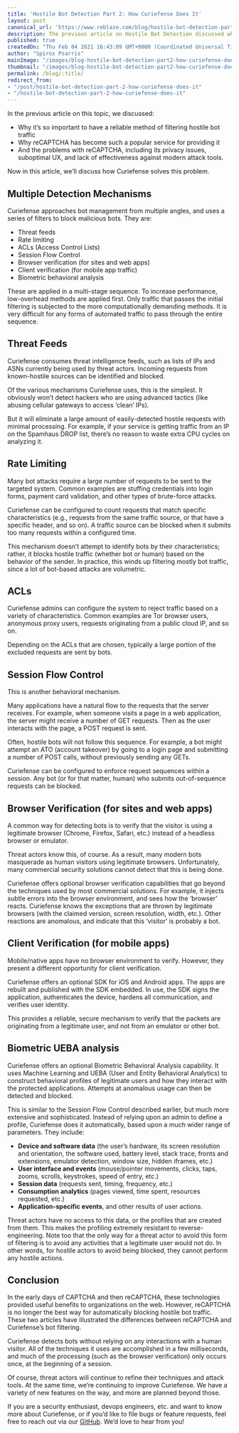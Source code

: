 ```yaml
---
title: 'Hostile Bot Detection Part 2: How Curiefense Does It'
layout: post
canonical_url: 'https://www.reblaze.com/blog/hostile-bot-detection-part-2-how-curiefense-does-it/'
description: The previous article on Hostile Bot Detection discussed why it is so important, and the problems with using reCAPTCHA for this. Now in part 2, we'll discuss how Curiefense identifies and filters malicious bots.
published: true
createdOn: "Thu Feb 04 2021 16:43:09 GMT+0000 (Coordinated Universal Time)"
author: "Spiros Psarris"
mainImage: "/images/blog-hostile-bot-detection-part2-how-curiefense-does-it.png"
thumbnail: "/images/blog-hostile-bot-detection-part2-how-curiefense-does-it.png"
permalink: /blog/:title/
redirect_from:
- "/post/hostile-bot-detection-part-2-how-curiefense-does-it"
- "/hostile-bot-detection-part-2-how-curiefense-does-it"
---
```


<p>In the previous article on this topic, we discussed:</p>
<ul>
    <li>Why it’s so important to have a reliable method of filtering hostile bot traffic</li>
    <li>Why reCAPTCHA has become such a popular service for providing it</li>
    <li>And the problems with reCAPTCHA, including its privacy issues, suboptimal UX, and lack of effectiveness against modern attack tools.</li>
</ul>
<p>Now in this article, we’ll discuss how Curiefense solves this problem.</p>
<h2>Multiple Detection Mechanisms</h2>
<p>Curiefense approaches bot management from multiple angles, and uses a series of filters to block malicious bots. They are:</p>
<ul>
    <li>Threat feeds</li>
    <li>Rate limiting&nbsp;</li>
    <li>ACLs (Access Control Lists)</li>
    <li>Session Flow Control</li>
    <li>Browser verification (for sites and web apps)</li>
    <li>Client verification (for mobile app traffic)</li>
    <li>Biometric behavioral analysis</li>
</ul>
<p>
    These are applied in a multi-stage sequence. To increase performance, low-overhead methods are applied first. Only traffic that passes the initial filtering is subjected to the more computationally demanding methods. It is very
    difficult for any forms of automated traffic to pass through the entire sequence.
</p>
<h2>Threat Feeds</h2>
<p>Curiefense consumes threat intelligence feeds, such as lists of IPs and ASNs currently being used by threat actors. Incoming requests from known-hostile sources can be identified and blocked.</p>
<p>Of the various mechanisms Curiefense uses, this is the simplest. It obviously won’t detect hackers who are using advanced tactics (like abusing cellular gateways to access ‘clean’ IPs).&nbsp;</p>
<p>
    But it will eliminate a large amount of easily-detected hostile requests with minimal processing. For example, if your service is getting traffic from an IP on the Spamhaus DROP list, there’s no reason to waste extra CPU cycles on
    analyzing it.
</p>
<h2>Rate Limiting</h2>
<p>Many bot attacks require a large number of requests to be sent to the targeted system. Common examples are stuffing credentials into login forms, payment card validation, and other types of brute-force attacks.</p>
<p>
    Curiefense can be configured to count requests that match specific characteristics (e.g., requests from the same traffic source, or that have a specific header, and so on). A traffic source can be blocked when it submits too many
    requests within a configured time.
</p>
<p>
    This mechanism doesn’t attempt to identify bots by their characteristics; rather, it blocks hostile traffic (whether bot or human) based on the behavior of the sender. In practice, this winds up filtering mostly bot traffic, since a lot
    of bot-based attacks are volumetric.
</p>
<h2>ACLs&nbsp;</h2>
<p>Curiefense admins can configure the system to reject traffic based on a variety of characteristics. Common examples are Tor browser users, anonymous proxy users, requests originating from a public cloud IP, and so on.&nbsp;</p>
<p>Depending on the ACLs that are chosen, typically a large portion of the excluded requests are sent by bots.</p>
<h2>Session Flow Control</h2>
<p>This is another behavioral mechanism.&nbsp;</p>
<p>
    Many applications have a natural flow to the requests that the server receives. For example, when someone visits a page in a web application, the server might receive a number of GET requests. Then as the user interacts with the page, a
    POST request is sent.&nbsp;
</p>
<p>Often, hostile bots will not follow this sequence. For example, a bot might attempt an ATO (account takeover) by going to a login page and submitting a number of POST calls, without previously sending any GETs.</p>
<p>Curiefense can be configured to enforce request sequences within a session. Any bot (or for that matter, human) who submits out-of-sequence requests can be blocked.</p>
<h2>Browser Verification (for sites and web apps)</h2>
<p>A common way for detecting bots is to verify that the visitor is using a legitimate browser (Chrome, Firefox, Safari, etc.) instead of a headless browser or emulator.</p>
<p>Threat actors know this, of course. As a result, many modern bots masquerade as human visitors using legitimate browsers. Unfortunately, many commercial security solutions cannot detect that this is being done.</p>
<p>
    Curiefense offers optional browser verification capabilities that go beyond the techniques used by most commercial solutions. For example, it injects subtle errors into the browser environment, and sees how the ‘browser’ reacts.
    Curiefense knows the exceptions that are thrown by legitimate browsers (with the claimed version, screen resolution, width, etc.). Other reactions are anomalous, and indicate that this ‘visitor’ is probably a bot.
</p>
<h2>Client Verification (for mobile apps)</h2>
<p>Mobile/native apps have no browser environment to verify. However, they present a different opportunity for client verification.&nbsp;</p>
<p>
    Curiefense offers an optional SDK for iOS and Android apps. The apps are rebuilt and published with the SDK embedded. In use, the SDK signs the application, authenticates the device, hardens all communication, and verifies user
    identity.&nbsp;
</p>
<p>This provides a reliable, secure mechanism to verify that the packets are originating from a legitimate user, and not from an emulator or other bot.</p>
<h2>Biometric UEBA analysis</h2>
<p>
    Curiefense offers an optional Biometric Behavioral Analysis capability. It uses Machine Learning and UEBA (User and Entity Behavioral Analytics) to construct behavioral profiles of legitimate users and how they interact with the
    protected applications. Attempts at anomalous usage can then be detected and blocked.
</p>
<p>
    This is similar to the Session Flow Control described earlier, but much more extensive and sophisticated. Instead of relying upon an admin to define a profile, Curiefense does it automatically, based upon a much wider range of
    parameters. They include:
</p>
<ul>
    <li><strong>Device and software data</strong> (the user’s hardware, its screen resolution and orientation, the software used, battery level, stack trace, fronts and extensions, emulator detection, window size, hidden iframes, etc.)</li>
    <li><strong>User interface and events</strong> (mouse/pointer movements, clicks, taps, zooms, scrolls, keystrokes, speed of entry, etc.)</li>
    <li><strong>Session data</strong> (requests sent, timing, frequency, etc.)</li>
    <li><strong>Consumption analytics</strong> (pages viewed, time spent, resources requested, etc.)</li>
    <li><strong>Application-specific events</strong>, and other results of user actions.</li>
</ul>
<p>
    Threat actors have no access to this data, or the profiles that are created from them. This makes the profiling extremely resistant to reverse-engineering. Note too that the only way for a threat actor to avoid this form of filtering is
    to avoid any activities that a legitimate user would not do. In other words, for hostile actors to avoid being blocked, they cannot perform any hostile actions.
</p>
<h2>Conclusion</h2>
<p>
    In the early days of CAPTCHA and then reCAPTCHA, these technologies provided useful benefits to organizations on the web. However, reCAPTCHA is no longer the best way for automatically blocking hostile bot traffic. These two articles
    have illustrated the differences between reCAPTCHA and Curiefense’s bot filtering.&nbsp;
</p>
<p>
    Curiefense detects bots without relying on any interactions with a human visitor. All of the techniques it uses are accomplished in a few milliseconds, and much of the processing (such as the browser verification) only occurs once, at
    the beginning of a session.
</p>
<p>Of course, threat actors will continue to refine their techniques and attack tools. At the same time, we’re continuing to improve Curiefense. We have a variety of new features on the way, and more are planned beyond those.</p>
<p>
    If you are a security enthusiast, devops engineers, etc. and want to know more about Curiefense, or if you’d like to file bugs or feature requests, feel free to reach out via our
    <a href="https://github.com/curiefense/curiefense">GitHub</a>. We’d love to hear from you!
</p>

